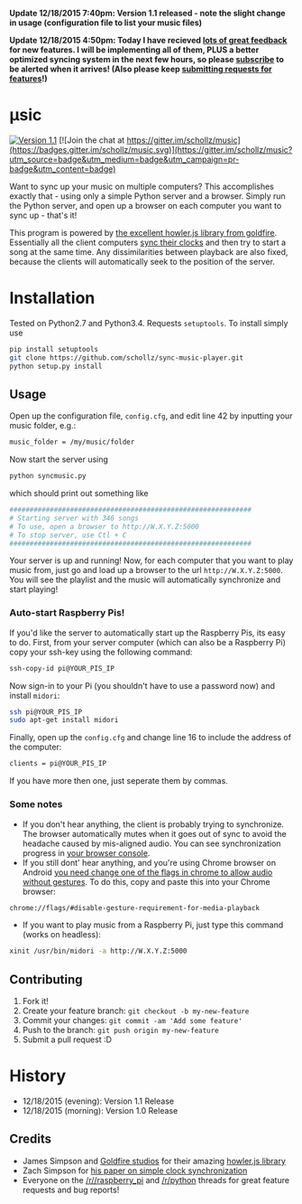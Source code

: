 **Update 12/18/2015 7:40pm: Version 1.1 released - note the slight change in usage (configuration file to list your music files)**

**Update 12/18/2015 4:50pm: Today I have recieved [lots of great feedback](https://github.com/schollz/music/issues) for new features. I will be implementing all of them, PLUS a better optimized syncing system in the next few hours, so please [subscribe](https://github.com/schollz/music/subscription) to be alerted when it arrives! (Also please keep [submitting requests for features](https://github.com/schollz/music/issues/new)!)**

# μsic

[![Version 1.1](https://img.shields.io/badge/version-1.1-brightgreen.svg)]()
[![Join the chat at https://gitter.im/schollz/music](https://badges.gitter.im/schollz/music.svg)](https://gitter.im/schollz/music?utm_source=badge&utm_medium=badge&utm_campaign=pr-badge&utm_content=badge)

Want to sync up your music on multiple computers? This accomplishes exactly that - using only a simple Python server and a browser. Simply run the Python server, and open up a browser on each computer you want to sync up - that's it!

This program is powered by [the excellent howler.js library from goldfire](https://github.com/goldfire/howler.js/). Essentially all the client computers [sync their clocks](http://www.mine-control.com/zack/timesync/timesync.html) and then try to start a song at the same time. Any dissimilarities between playback are also fixed, because the clients will automatically seek to the position of the server.

# Installation

Tested on Python2.7 and Python3.4. Requests ```setuptools```. To install simply use

```bash
pip install setuptools
git clone https://github.com/schollz/sync-music-player.git
python setup.py install
```

## Usage

Open up the configuration file, ```config.cfg```, and edit line 42 by inputting your music folder, e.g.:

```bash
music_folder = /my/music/folder
```

Now start the server using

```bash
python syncmusic.py
```

which should print out something like

```bash
############################################################
# Starting server with 346 songs
# To use, open a browser to http://W.X.Y.Z:5000
# To stop server, use Ctl + C
############################################################
```

Your server is up and running! Now, for each computer that you want to play music from, just go and load up a browser to the url ```http://W.X.Y.Z:5000```. You will see the playlist and the music will automatically synchronize and start playing! 

### Auto-start Raspberry Pis!

If you'd like the server to automatically start up the Raspberry Pis, its easy to do. First, from your server computer (which can also be a Raspberry Pi) copy your ssh-key using the following command:

```bash
ssh-copy-id pi@YOUR_PIS_IP
```

Now sign-in to your Pi (you shouldn't have to use a password now) and install ```midori```:

```bash
ssh pi@YOUR_PIS_IP
sudo apt-get install midori
```

Finally, open up the ```config.cfg``` and change line 16 to include the address of the computer:

```bash
clients = pi@YOUR_PIS_IP
```

If you have more then one, just seperate them by commas.

### Some notes

- If you don't hear anything, the client is probably trying to synchronize. The browser automatically mutes when it goes out of sync to avoid the headache caused by mis-aligned audio. You can see synchronization progress in [your browser console](https://webmasters.stackexchange.com/questions/8525/how-to-open-the-javascript-console-in-different-browsers). 
- If you still dont' hear anything, and you're using Chrome browser on Android [you need change one of the flags in chrome to allow audio without gestures](http://android.stackexchange.com/questions/59134/enable-autoplay-html5-video-in-chrome). To do this, copy and paste this into your Chrome browser:

```bash
chrome://flags/#disable-gesture-requirement-for-media-playback
```

- If you want to play music from a Raspberry Pi, just type this command (works on headless):

```bash
xinit /usr/bin/midori -a http://W.X.Y.Z:5000
```

## Contributing

1. Fork it!
2. Create your feature branch: `git checkout -b my-new-feature`
3. Commit your changes: `git commit -am 'Add some feature'`
4. Push to the branch: `git push origin my-new-feature`
5. Submit a pull request :D

# History

- 12/18/2015 (evening): Version 1.1 Release
- 12/18/2015 (morning): Version 1.0 Release


## Credits

* James Simpson and [Goldfire studios](http://goldfirestudios.com/blog/104/howler.js-Modern-Web-Audio-Javascript-Library) for their amazing [howler.js library](https://github.com/goldfire/howler.js/)
* Zach Simpson for [his paper on simple clock synchronization](http://www.mine-control.com/zack/timesync/timesync.html)
* Everyone on the [/r//raspberry_pi](https://www.reddit.com/r/raspberry_pi/comments/3xc8kq/simple_python_script_to_allow_multiple_raspberry/) and [/r/python](https://www.reddit.com/r/Python/comments/3xc8mj/simple_python_script_to_allow_multiple_computers/) threads for great feature requests and bug reports!


